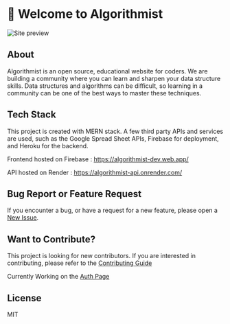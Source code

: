 # 🚀 Welcome to Algorithmist
<img src="https://i.ibb.co/DDJqp2J/preview.png" alt="Site preview" />

## About

Algorithmist is an open source, educational website for coders.  We are building a community where you can learn and sharpen your data structure skills.  Data structures and algorithms can be difficult, so learning in a community can be one of the best ways to master these techniques.

## Tech Stack
This project is created with MERN stack.  A few third party APIs and services are used, such as the Google Spread Sheet APIs, Firebase for deployment, and Heroku for the backend.

Frontend hosted on Firebase : https://algorithmist-dev.web.app/

API hosted on Render : https://algorithmist-api.onrender.com/

## Bug Report or Feature Request
If you encounter a bug, or have a request for a new feature, please open a [New Issue](https://github.com/Nayaker/Algorithmist/issues).

## Want to Contribute?
This project is looking for new contributors.  If you are interested in contributing, please refer to the [Contributing Guide](https://github.com/Nayaker/Algorithmist/blob/main/WantToContribute.md)

Currently Working on the [Auth Page](https://algorithmist-dev.web.app/auth)

## License
MIT